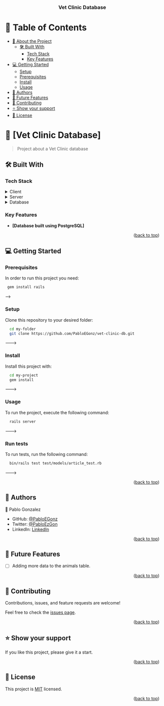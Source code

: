 <a name="readme-top"></a>

<div align="center">
  
  <h3><b>Vet Clinic Database</b></h3>

</div>

# 📗 Table of Contents

- [📖 About the Project](#about-project)
  - [🛠 Built With](#built-with)
    - [Tech Stack](#tech-stack)
    - [Key Features](#key-features)
- [💻 Getting Started](#getting-started)
  - [Setup](#setup)
  - [Prerequisites](#prerequisites)
  - [Install](#install)
  - [Usage](#usage)
- [👥 Authors](#authors)
- [🔭 Future Features](#future-features)
- [🤝 Contributing](#contributing)
- [⭐️ Show your support](#support)
- [📝 License](#license)

# 📖 [Vet Clinic Database] <a name="about-project"></a>

> Project about a Vet Clinic database

## 🛠 Built With <a name="built-with"></a>

### Tech Stack <a name="tech-stack"></a>

<details>
  <summary>Client</summary>
  <ul>
    <li><a href="https://reactjs.org/">React.js</a></li>
  </ul>
</details>

<details>
  <summary>Server</summary>
  <ul>
    <li><a href="https://expressjs.com/">Express.js</a></li>
  </ul>
</details>

<details>
<summary>Database</summary>
  <ul>
    <li><a href="https://www.postgresql.org/">PostgreSQL</a></li>
  </ul>
</details>

### Key Features <a name="key-features"></a>

- **[Database built using PostgreSQL]**

<p align="right">(<a href="#readme-top">back to top</a>)</p>


## 💻 Getting Started <a name="getting-started"></a>

### Prerequisites

In order to run this project you need:

```sh
 gem install rails
```

-->

### Setup

Clone this repository to your desired folder:

```sh
  cd my-folder
  git clone https://github.com/PabloEGonz/vet-clinic-db.git
```

--->

### Install

Install this project with:

```sh
  cd my-project
  gem install
```

--->

### Usage

To run the project, execute the following command:

```sh
  rails server
```

--->

### Run tests

To run tests, run the following command:

```sh
  bin/rails test test/models/article_test.rb
```

--->

<p align="right">(<a href="#readme-top">back to top</a>)</p>

## 👥 Authors <a name="authors"></a>

👤 Pablo Gonzalez

- GitHub: [@PabloEGonz](https://github.com/PabloEGonz)
- Twitter: [@PabloEzGon](https://twitter.com/PabloEzGon)
- LinkedIn: [LinkedIn](https://www.linkedin.com/in/pablo-ezequiel-gonz%C3%A1lez-ramos-b9b854265)

<p align="right">(<a href="#readme-top">back to top</a>)</p>

## 🔭 Future Features <a name="future-features"></a>

- [ ] Adding more data to the animals table.

<p align="right">(<a href="#readme-top">back to top</a>)</p>

## 🤝 Contributing <a name="contributing"></a>

Contributions, issues, and feature requests are welcome!

Feel free to check the [issues page](../../issues/).

<p align="right">(<a href="#readme-top">back to top</a>)</p>


## ⭐️ Show your support <a name="support"></a>

If you like this project, please give it a start.

<p align="right">(<a href="#readme-top">back to top</a>)</p>

## 📝 License <a name="license"></a>

This project is [MIT](./LICENSE) licensed.

<p align="right">(<a href="#readme-top">back to top</a>)</p>
